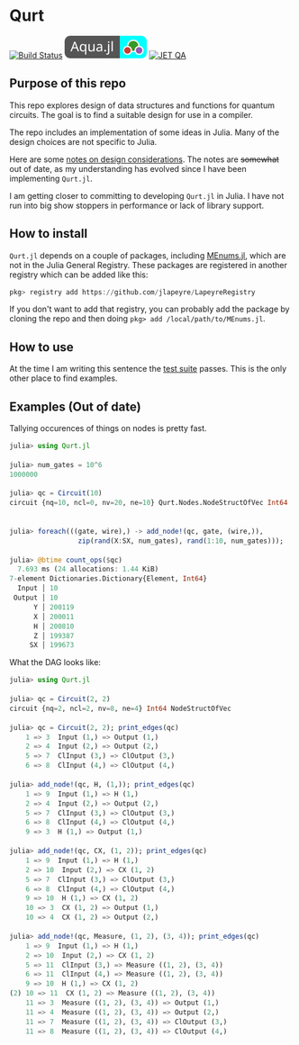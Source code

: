 # Qurt

[![Build Status](https://github.com/jlapeyre/Qurt.jl/actions/workflows/CI.yml/badge.svg?branch=main)](https://github.com/jlapeyre/Qurt.jl/actions/workflows/CI.yml?query=branch%3Amain)
[![Aqua QA](https://raw.githubusercontent.com/JuliaTesting/Aqua.jl/master/badge.svg)](https://github.com/JuliaTesting/Aqua.jl)
[![JET QA](https://img.shields.io/badge/JET.jl-%E2%9C%88%EF%B8%8F-%23aa4444)](https://github.com/aviatesk/JET.jl)

<!-- [![Coverage](https://codecov.io/gh/jlapeyre/Qurt.jl/branch/main/graph/badge.svg)](https://codecov.io/gh/jlapeyre/Qurt.jl) -->

## Purpose of this repo

This repo explores design of data structures and functions for quantum circuits. The goal is to find a suitable design for use in a compiler.

The repo includes an implementation of some ideas in Julia. Many of the design choices are not specific to Julia.

Here are some [notes on design considerations](./DesignConsiderations.md). The notes are ~~somewhat~~ out of date, as my understanding
has evolved since I have been implementing `Qurt.jl`.

I am getting closer to committing to developing `Qurt.jl` in Julia. I have not run into big show stoppers in performance or
lack of library support.

## How to install

`Qurt.jl` depends on a couple of packages, including [MEnums.jl](https://github.com/jlapeyre/MEnums.jl), which are not in the Julia General Registry.
These packages are registered in another registry which can be added like this:
```julia
pkg> registry add https://github.com/jlapeyre/LapeyreRegistry
```
If you don't want to add that registry, you can probably add the package by cloning the repo and then doing `pkg> add /local/path/to/MEnums.jl`.

## How to use

At the time I am writing this sentence the [test suite](./test/runtests.jl) passes. This is the only other place to find examples.


## Examples (Out of date)

Tallying occurences of things on nodes is pretty fast.
```julia
julia> using Qurt.jl

julia> num_gates = 10^6
1000000

julia> qc = Circuit(10)
circuit {nq=10, ncl=0, nv=20, ne=10} Qurt.Nodes.NodeStructOfVec Int64 


julia> foreach(((gate, wire),) -> add_node!(qc, gate, (wire,)),
                 zip(rand(X:SX, num_gates), rand(1:10, num_gates)));

julia> @btime count_ops($qc)
  7.693 ms (24 allocations: 1.44 KiB)
7-element Dictionaries.Dictionary{Element, Int64}
  Input │ 10
 Output │ 10
      Y │ 200119
      X │ 200011
      H │ 200810
      Z │ 199387
     SX │ 199673
```


What the DAG looks like:
```julia
julia> using Qurt.jl

julia> qc = Circuit(2, 2)
circuit {nq=2, ncl=2, nv=8, ne=4} Int64 NodeStructOfVec 

julia> qc = Circuit(2, 2); print_edges(qc)
    1 => 3  Input (1,) => Output (1,)
    2 => 4  Input (2,) => Output (2,)
    5 => 7  ClInput (3,) => ClOutput (3,)
    6 => 8  ClInput (4,) => ClOutput (4,)

julia> add_node!(qc, H, (1,)); print_edges(qc)
    1 => 9  Input (1,) => H (1,)
    2 => 4  Input (2,) => Output (2,)
    5 => 7  ClInput (3,) => ClOutput (3,)
    6 => 8  ClInput (4,) => ClOutput (4,)
    9 => 3  H (1,) => Output (1,)

julia> add_node!(qc, CX, (1, 2)); print_edges(qc)
    1 => 9  Input (1,) => H (1,)
    2 => 10  Input (2,) => CX (1, 2)
    5 => 7  ClInput (3,) => ClOutput (3,)
    6 => 8  ClInput (4,) => ClOutput (4,)
    9 => 10  H (1,) => CX (1, 2)
    10 => 3  CX (1, 2) => Output (1,)
    10 => 4  CX (1, 2) => Output (2,)

julia> add_node!(qc, Measure, (1, 2), (3, 4)); print_edges(qc)
    1 => 9  Input (1,) => H (1,)
    2 => 10  Input (2,) => CX (1, 2)
    5 => 11  ClInput (3,) => Measure ((1, 2), (3, 4))
    6 => 11  ClInput (4,) => Measure ((1, 2), (3, 4))
    9 => 10  H (1,) => CX (1, 2)
(2) 10 => 11  CX (1, 2) => Measure ((1, 2), (3, 4))
    11 => 3  Measure ((1, 2), (3, 4)) => Output (1,)
    11 => 4  Measure ((1, 2), (3, 4)) => Output (2,)
    11 => 7  Measure ((1, 2), (3, 4)) => ClOutput (3,)
    11 => 8  Measure ((1, 2), (3, 4)) => ClOutput (4,)
```
